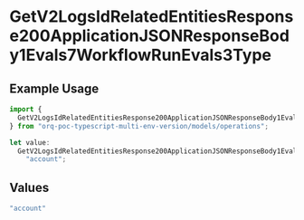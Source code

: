 # GetV2LogsIdRelatedEntitiesResponse200ApplicationJSONResponseBody1Evals7WorkflowRunEvals3Type

## Example Usage

```typescript
import {
  GetV2LogsIdRelatedEntitiesResponse200ApplicationJSONResponseBody1Evals7WorkflowRunEvals3Type,
} from "orq-poc-typescript-multi-env-version/models/operations";

let value:
  GetV2LogsIdRelatedEntitiesResponse200ApplicationJSONResponseBody1Evals7WorkflowRunEvals3Type =
    "account";
```

## Values

```typescript
"account"
```